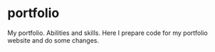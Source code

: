 # portfolio
My portfolio. Abilities and skills. Here I prepare code for my portfolio website and do some changes.
